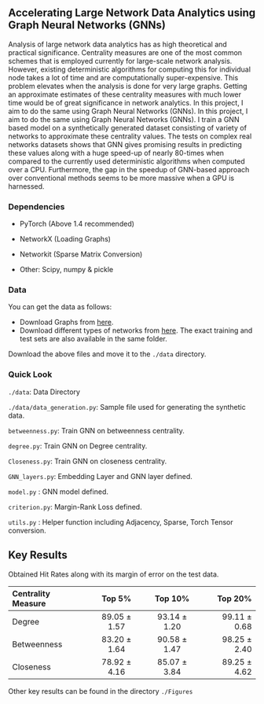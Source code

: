 ## Accelerating Large Network Data Analytics using Graph Neural Networks (GNNs)

Analysis of large network data analytics has as high theoretical and practical significance. Centrality measures are one of the most common schemes that is employed currently for large-scale network analysis. However, existing deterministic algorithms for computing this for individual node takes a lot of time and are computationally super-expensive. This problem elevates when the analysis is done for very large graphs. Getting an approximate estimates of these centrality measures with much lower time would be of great significance in network analytics. In this project, I aim to do the same using Graph Neural Networks (GNNs). In this project, I aim to do the same using Graph Neural Networks (GNNs). I train a GNN based model on a synthetically generated dataset consisting of variety of networks to approximate these centrality values. The tests on complex real networks datasets shows that GNN gives promising results in predicting these values along with a huge speed-up of nearly $80$-times when compared to the currently used deterministic algorithms when computed over a CPU. Furthermore, the gap in the speedup of GNN-based approach over conventional methods seems to be more massive when a GPU is harnessed.



### Dependencies

* PyTorch (Above 1.4 recommended)

* NetworkX (Loading Graphs)

* Networkit (Sparse Matrix Conversion)

* Other: Scipy, numpy & pickle



### Data

You can get the data as follows: 

* Download Graphs from [here](https://drive.google.com/drive/folders/1EAb4GFIUoFJi50vtWfuJl0yhx2vs1Ijc?usp=sharing).
* Download different types of networks from [here](https://drive.google.com/drive/folders/1oWFLLRMcucU5Copc7LhWBN_MBHvMx7Kt?usp=sharing). The exact training and test sets are also available in the same folder.      

Download the above files and move it to the `./data` directory.


### Quick Look

`./data`: Data Directory

`./data/data_generation.py`: Sample file used for generating the synthetic data.

`betweenness.py`: Train GNN on betweenness centrality.

`degree.py`: Train GNN on Degree centrality.

`Closeness.py`: Train GNN on closeness centrality.

`GNN_layers.py`: Embedding Layer and GNN layer defined.

`model.py` : GNN model defined.

`criterion.py`: Margin-Rank Loss defined.

`utils.py` : Helper function including Adjacency, Sparse, Torch Tensor conversion. 


## Key Results

Obtained Hit Rates along with its margin of error on the test data.

| Centrality Measure | Top 5%     | Top 10% |Top 20%  |
| :---               |    :---:   | :---:   |    ---: |
| Degree      | 89.05 ± 1.57  | 93.14 ± 1.20  | 99.11 ± 0.68   |
| Betweenness | 83.20 ± 1.64  | 90.58 ± 1.47  | 98.25 ± 2.40   |
| Closeness   | 78.92 ± 4.16  | 85.07 ± 3.84  | 89.25 ± 4.62   |

Other key results can be found in the directory `./Figures`
